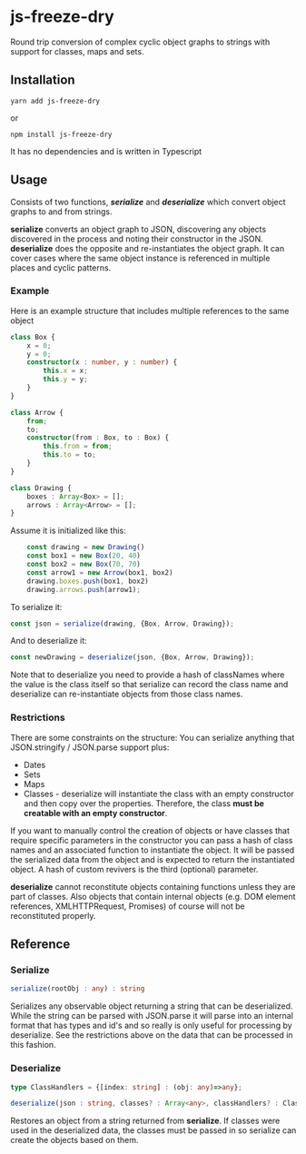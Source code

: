 # js-freeze-dry

Round trip conversion of complex cyclic object graphs to strings with support for classes, maps and sets.

## Installation

```
yarn add js-freeze-dry
```
or
```
npm install js-freeze-dry
```

It has no dependencies and is written in Typescript

## Usage

Consists of two functions, ***serialize*** and ***deserialize*** which convert object graphs to and from strings.

**serialize** converts an object graph to JSON, discovering any objects discovered in the process and noting their constructor in the JSON.   **deserialize** does the opposite and re-instantiates the object graph.  It can cover cases where the same object instance is referenced in multiple places and cyclic patterns. 

### Example

Here is an example structure that includes multiple references to the same object
```typescript
class Box {
    x = 0;
    y = 0;
    constructor(x : number, y : number) {
        this.x = x;
        this.y = y;
    }
}

class Arrow {
    from;
    to;
    constructor(from : Box, to : Box) {
        this.from = from;
        this.to = to;
    }
}

class Drawing {
    boxes : Array<Box> = [];
    arrows : Array<Arrow> = [];
}
```
Assume it is initialized like this:
```typescript
    const drawing = new Drawing()
    const box1 = new Box(20, 40)
    const box2 = new Box(70, 70)
    const arrow1 = new Arrow(box1, box2)
    drawing.boxes.push(box1, box2)
    drawing.arrows.push(arrow1);
```
To serialize it:
```typescript
const json = serialize(drawing, {Box, Arrow, Drawing});
```
And to deserialize it:
```typescript
const newDrawing = deserialize(json, {Box, Arrow, Drawing});
```
Note that to deserialize you need to provide a hash of classNames where the value is the class itself so that serialize can record the class name and deserialize can re-instantiate objects from those class names.

### Restrictions

There are some constraints on the structure:
You can serialize anything that JSON.stringify / JSON.parse support plus:
* Dates
* Sets
* Maps
* Classes - deserialize will instantiate the class with an empty constructor and then copy over the properties.  Therefore, the class **must be creatable with an empty constructor**.

If you want to manually control the creation of objects or have classes that require specific parameters in the constructor you can pass a hash of class names and an associated function to instantiate the object.  It  will be passed the serialized data from the object and is expected to return the instantiated object.  A hash of custom revivers is the third (optional) parameter.

**deserialize** cannot reconstitute objects containing functions unless they are part of classes.  Also objects that contain internal objects (e.g. DOM element references, XMLHTTPRequest, Promises) of course will not be reconstituted properly.

## Reference

### Serialize

```typescript
serialize(rootObj : any) : string
```
Serializes any observable object returning a string that can be deserialized.  While the string can be parsed with JSON.parse it will parse into an internal format that has types and id's and so really is only useful for processing by deserialize.  See the restrictions above on the data that can be processed in this fashion.
### Deserialize
```typescript
type ClassHandlers = {[index: string] : (obj: any)=>any};

deserialize(json : string, classes? : Array<any>, classHandlers? : ClassHandlers)
```
Restores an object from a string returned from **serialize**.  If classes were used in the deserialized data, the classes must be passed in so serialize can create the objects based on them.  
